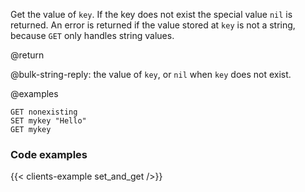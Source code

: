 Get the value of `key`.
If the key does not exist the special value `nil` is returned.
An error is returned if the value stored at `key` is not a string, because `GET`
only handles string values.

@return

@bulk-string-reply: the value of `key`, or `nil` when `key` does not exist.

@examples

```cli
GET nonexisting
SET mykey "Hello"
GET mykey
```

### Code examples

{{< clients-example set_and_get />}}
